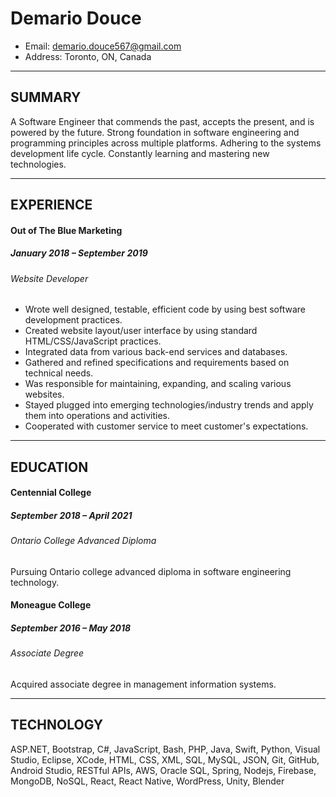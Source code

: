 # Demario Douce

- Email: demario.douce567@gmail.com
- Address: Toronto, ON, Canada

---

## SUMMARY

A Software Engineer that commends the past, accepts the present, and is powered by the future. Strong foundation in software engineering and programming principles across multiple platforms. Adhering to the systems development life cycle. Constantly learning and mastering new technologies.

---

## EXPERIENCE

#### Out of The Blue Marketing

##### January 2018 – September 2019

###### Website Developer

- Wrote well designed, testable, efficient code by using best software development practices.
- Created website layout/user interface by using standard HTML/CSS/JavaScript practices.
- Integrated data from various back-end services and databases.
- Gathered and refined specifications and requirements based on technical needs.
- Was responsible for maintaining, expanding, and scaling various websites.
- Stayed plugged into emerging technologies/industry trends and apply them into operations and activities.
- Cooperated with customer service to meet customer's expectations.

---

## EDUCATION

#### Centennial College

##### September 2018 – April 2021

###### Ontario College Advanced Diploma

Pursuing Ontario college advanced diploma in software engineering technology.

#### Moneague College

##### September 2016 – May 2018

###### Associate Degree

Acquired associate degree in management information systems.

---

## TECHNOLOGY

ASP.NET, Bootstrap, C#, JavaScript, Bash, PHP, Java, Swift, Python, Visual Studio, Eclipse, XCode, HTML, CSS, XML, SQL, MySQL, JSON, Git, GitHub, Android Studio, RESTful APIs, AWS, Oracle SQL, Spring, Nodejs, Firebase, MongoDB, NoSQL, React, React Native, WordPress, Unity, Blender
